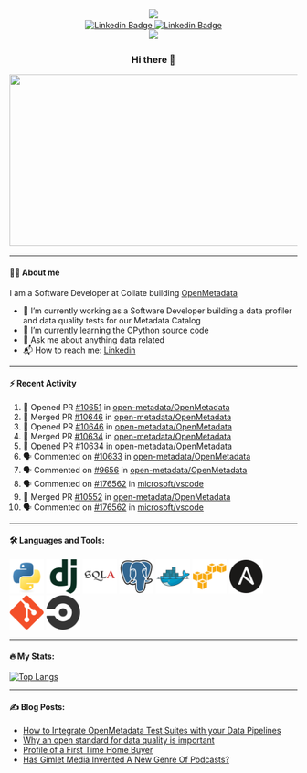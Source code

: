 <div id="header" align="center">
  <img src="https://media.giphy.com/media/5eLDrEaRGHegx2FeF2/giphy.gif" width="100"/>
</div>
<div id="badges" align="center">
  <a href="https://www.linkedin.com/in/teddycrepineau/">
    <img src="https://shields.io/badge/Linkedin-blue?logo=linkedin&logoColor=white&style=for-the-badge" alt="Linkedin Badge"/>
  </a>
  <a href="https://medium.com/@teddycrpineau">
    <img src="https://shields.io/badge/Medium-black?logo=medium&logoColor=white&style=for-the-badge" alt="Linkedin Badge"/>
  </a>
</div>
<div align="center">
  <img src="https://komarev.com/ghpvc/?username=TeddyCr&color=blue&style=flat-square" />
</div>

<h3 align="center">
Hi there 👋
</h3>
<div align="center">
  <img src="https://media.giphy.com/media/L8K62iTDkzGX6/giphy.gif" width="600" height="300"/>
</div>

---

#### :technologist: About me
I am a Software Developer at Collate building <a href="https://open-metadata.org"/>OpenMetadata</a>
- 🔭 I’m currently working as a Software Developer building a data profiler and data quality tests for our Metadata Catalog
- 🐍 I’m currently learning the CPython source code
- 💬 Ask me about anything data related
- 📬 How to reach me: [Linkedin](https://shields.io/badge/Linkedin-blue?logo=linkedin&logoColor=white&style=for-the-badge)

---

#### ⚡️ Recent Activity
<!--START_SECTION:activity-->
1. 💪 Opened PR [#10651](https://github.com/open-metadata/OpenMetadata/pull/10651) in [open-metadata/OpenMetadata](https://github.com/open-metadata/OpenMetadata)
2. 🎉 Merged PR [#10646](https://github.com/open-metadata/OpenMetadata/pull/10646) in [open-metadata/OpenMetadata](https://github.com/open-metadata/OpenMetadata)
3. 💪 Opened PR [#10646](https://github.com/open-metadata/OpenMetadata/pull/10646) in [open-metadata/OpenMetadata](https://github.com/open-metadata/OpenMetadata)
4. 🎉 Merged PR [#10634](https://github.com/open-metadata/OpenMetadata/pull/10634) in [open-metadata/OpenMetadata](https://github.com/open-metadata/OpenMetadata)
5. 💪 Opened PR [#10634](https://github.com/open-metadata/OpenMetadata/pull/10634) in [open-metadata/OpenMetadata](https://github.com/open-metadata/OpenMetadata)
6. 🗣 Commented on [#10633](https://github.com/open-metadata/OpenMetadata/issues/10633) in [open-metadata/OpenMetadata](https://github.com/open-metadata/OpenMetadata)
7. 🗣 Commented on [#9656](https://github.com/open-metadata/OpenMetadata/issues/9656) in [open-metadata/OpenMetadata](https://github.com/open-metadata/OpenMetadata)
8. 🗣 Commented on [#176562](https://github.com/microsoft/vscode/issues/176562) in [microsoft/vscode](https://github.com/microsoft/vscode)
9. 🎉 Merged PR [#10552](https://github.com/open-metadata/OpenMetadata/pull/10552) in [open-metadata/OpenMetadata](https://github.com/open-metadata/OpenMetadata)
10. 🗣 Commented on [#176562](https://github.com/microsoft/vscode/issues/176562) in [microsoft/vscode](https://github.com/microsoft/vscode)
<!--END_SECTION:activity-->

---

#### :hammer_and_wrench: Languages and Tools:
<div>
   <img src="https://github.com/devicons/devicon/blob/master/icons/python/python-original.svg" width="60" height="60"/>
   <img src="https://github.com/devicons/devicon/blob/master/icons/django/django-plain.svg" width="60" height="60"/>
   <img src="https://github.com/devicons/devicon/blob/master/icons/sqlalchemy/sqlalchemy-original.svg" width="60" height="60"/>
   <img src="https://github.com/devicons/devicon/blob/master/icons/postgresql/postgresql-original.svg" width="60" height="60"/>
   <img src="https://github.com/devicons/devicon/blob/master/icons/docker/docker-original.svg" width="60" height="60"/>
   <img src="https://github.com/devicons/devicon/blob/master/icons/amazonwebservices/amazonwebservices-original.svg" width="60" height="60"/>
   <img src="https://github.com/devicons/devicon/blob/master/icons/ansible/ansible-original.svg" width="60" height="60"/>
   <img src="https://github.com/devicons/devicon/blob/master/icons/git/git-original.svg" width="60" height="60"/>
   <img src="https://github.com/devicons/devicon/blob/master/icons/circleci/circleci-plain.svg" width="60" height="60"/>
</div>

---

#### 🔥 My Stats:
[![Top Langs](https://github-readme-stats.vercel.app/api/top-langs/?username=TeddyCr&layout=compact&hide=javascript,html,css)](https://github.com/anuraghazra/github-readme-stats)

---

#### ✍️ Blog Posts:
<!-- BLOG-POST-LIST:START -->
- [How to Integrate OpenMetadata Test Suites with your Data Pipelines](https://blog.open-metadata.org/how-to-integrate-openmetadata-test-suites-with-your-data-pipelines-d83fb55fa494?source=rss-16e0670af08f------2)
- [Why an open standard for data quality is important](https://blog.open-metadata.org/why-are-we-building-a-data-quality-standard-1753fae87259?source=rss-16e0670af08f------2)
- [Profile of a First Time Home Buyer](https://medium.com/@teddycrpineau/profile-of-a-first-time-home-buyer-f6498b9aacc8?source=rss-16e0670af08f------2)
- [Has Gimlet Media Invented A New Genre Of Podcasts?](https://medium.com/@teddycrpineau/has-gimlet-media-invented-the-plog-983533737398?source=rss-16e0670af08f------2)
<!-- BLOG-POST-LIST:END -->
